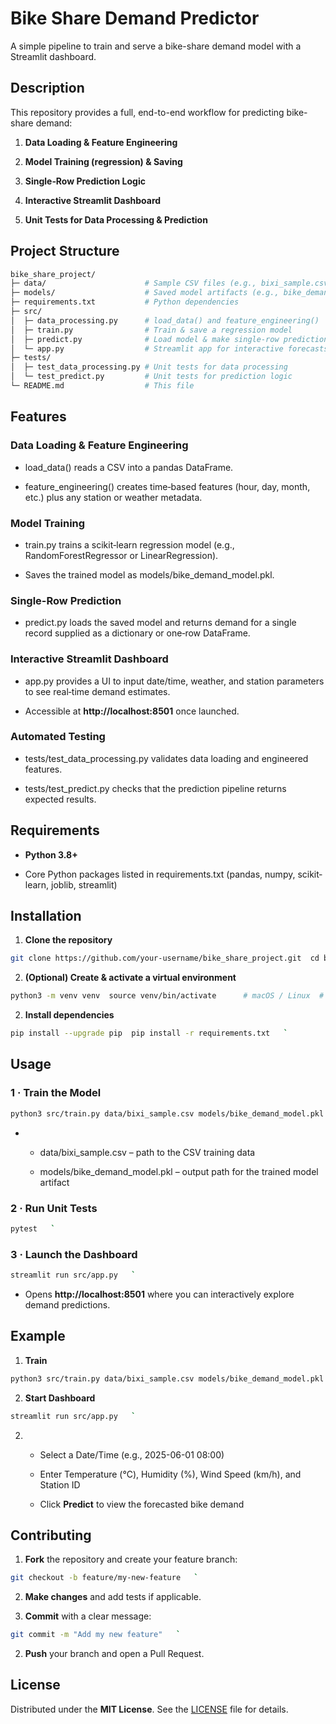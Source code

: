 **Bike Share Demand Predictor**
===============================

A simple pipeline to train and serve a bike-share demand model with a Streamlit dashboard.

**Description**
---------------

This repository provides a full, end-to-end workflow for predicting bike-share demand:

1.  **Data Loading & Feature Engineering**
    
2.  **Model Training (regression) & Saving**
    
3.  **Single‐Row Prediction Logic**
    
4.  **Interactive Streamlit Dashboard**
    
5.  **Unit Tests for Data Processing & Prediction**
    

**Project Structure**
---------------------
```bash
bike_share_project/
├─ data/                      # Sample CSV files (e.g., bixi_sample.csv)
├─ models/                    # Saved model artifacts (e.g., bike_demand_model.pkl)
├─ requirements.txt           # Python dependencies
├─ src/
│  ├─ data_processing.py      # load_data() and feature_engineering()
│  ├─ train.py                # Train & save a regression model
│  ├─ predict.py              # Load model & make single-row predictions
│  └─ app.py                  # Streamlit app for interactive forecasts
├─ tests/
│  ├─ test_data_processing.py # Unit tests for data processing
│  └─ test_predict.py         # Unit tests for prediction logic
└─ README.md                  # This file
```

**Features**
------------

### **Data Loading & Feature Engineering**

*   load\_data() reads a CSV into a pandas DataFrame.
    
*   feature\_engineering() creates time‐based features (hour, day, month, etc.) plus any station or weather metadata.
    

### **Model Training**

*   train.py trains a scikit‐learn regression model (e.g., RandomForestRegressor or LinearRegression).
    
*   Saves the trained model as models/bike\_demand\_model.pkl.
    

### **Single-Row Prediction**

*   predict.py loads the saved model and returns demand for a single record supplied as a dictionary or one‐row DataFrame.
    

### **Interactive Streamlit Dashboard**

*   app.py provides a UI to input date/time, weather, and station parameters to see real‐time demand estimates.
    
*   Accessible at **http://localhost:8501** once launched.
    

### **Automated Testing**

*   tests/test\_data\_processing.py validates data loading and engineered features.
    
*   tests/test\_predict.py checks that the prediction pipeline returns expected results.
    

**Requirements**
----------------

*   **Python 3.8+**
    
*   Core Python packages listed in requirements.txt (pandas, numpy, scikit‐learn, joblib, streamlit)
    

**Installation**
----------------

1.  **Clone the repository**
    
```bash 
git clone https://github.com/your-username/bike_share_project.git  cd bike_share_project
```

2.  **(Optional) Create & activate a virtual environment**
    
```bash
python3 -m venv venv  source venv/bin/activate      # macOS / Linux  # .\venv\Scripts\activate     # Windows   `
```

2.  **Install dependencies**

```bash
pip install --upgrade pip  pip install -r requirements.txt   `
```

**Usage**
---------

### **1 · Train the Model**

```bash
python3 src/train.py data/bixi_sample.csv models/bike_demand_model.pkl   `
``` 

*   *   data/bixi\_sample.csv – path to the CSV training data
        
    *   models/bike\_demand\_model.pkl – output path for the trained model artifact
        

### **2 · Run Unit Tests**

```bash
pytest   `
```

### **3 · Launch the Dashboard**

```bash
streamlit run src/app.py   `
```

*   Opens **http://localhost:8501** where you can interactively explore demand predictions.
    

**Example**
-----------

1.  **Train**
    

```bash
python3 src/train.py data/bixi_sample.csv models/bike_demand_model.pkl   `
```

2.  **Start Dashboard**
    
```bash
streamlit run src/app.py   `
```

2.  *   Select a Date/Time (e.g., 2025-06-01 08:00)
        
    *   Enter Temperature (°C), Humidity (%), Wind Speed (km/h), and Station ID
        
    *   Click **Predict** to view the forecasted bike demand
        

**Contributing**
----------------

1.  **Fork** the repository and create your feature branch:
    
```bash
git checkout -b feature/my-new-feature   `
```

2.  **Make changes** and add tests if applicable.
    
3.  **Commit** with a clear message:
    
```bash
git commit -m "Add my new feature"   `
```

2.  **Push** your branch and open a Pull Request.
    

**License**
-----------

Distributed under the **MIT License**. See the [LICENSE](LICENSE) file for details.
